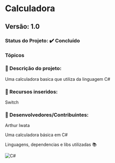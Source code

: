 # Calculadora
## Versão: 1.0 
### Status do Projeto: ✔️ Concluído 
### Tópicos 
### 🔹 Descrição do projeto:

Uma calculadora basica que utiliza da linguagem C#

### 🔹 Recursos inseridos:

Switch

### 🔹 Desenvolvedores/Contribuintes:

Arthur Iwata

Uma calculadora básica em C#

Linguagens, dependencias e libs utilizadas 📚

![C#](https://img.shields.io/badge/C%23-239120?style=for-the-badge&logo=c-sharp&logoColor=white) 

